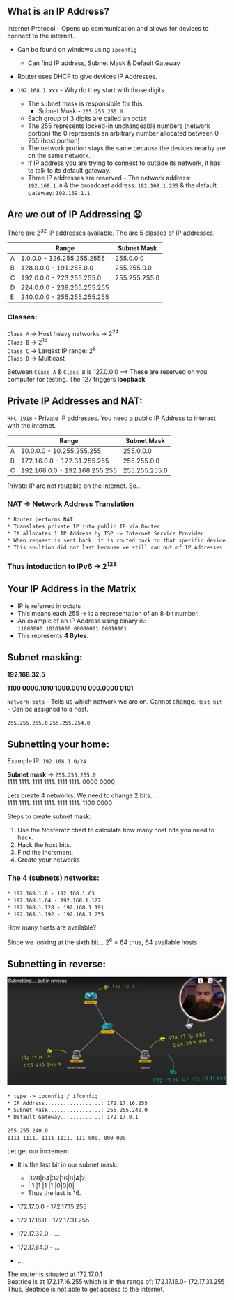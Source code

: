 ## What is an IP Address?

Internet Protocol - Opens up communication and allows for devices to connect to the internet.

 * Can be found on windows using `ipconfig`
 	* Can find IP address, Subnet Mask & Default Gateway

 * Router uses DHCP to give devices IP Addresses.
 * `192.168.1.xxx` - Why do they start with those digits
 	*  The subnet mask is responsibile for this
        * Subnet Musk - `255.255.255.0`
	* Each group of 3 digits are called an octat
 	* The 255 represents locked-in unchangeable numbers (network portion) the 0 represents an arbitrary number allocated between 0 - 255 (host portion)
 	* The network portion stays the same because the devices nearby are on the same network.
	* If IP address you are trying to connect to outside its network, it has to talk to its default gateway.
	* Three IP addresses are reserved - The network address: `192.168.1.0` & the broadcast address: `192.168.1.255` & the default gateway: `192.169.1.1`

## Are we out of IP Addressing :anguished:

There are 2<sup>32</sup> IP addresses available.
The are 5 classes of IP addresses.


| | Range                       | Subnet Mask   |
|--- | --------------------------  | ------------- |
|A| 1.0.0.0 - 126.255.255.2555  | 255.0.0.0     |
|B| 128.0.0.0 - 191.255.0.0     | 255.255.0.0   |
|C| 192.0.0.0 - 223.255.255.0   | 255.255.255.0 | 
|D| 224.0.0.0 - 239.255.255.255 |               |
|E| 240.0.0.0 - 255.255.255.255 |               |

### Classes:

 `Class A` -> Host heavy networks -> 2<sup>24</sup> <br>
 `Class B` -> 2<sup>16</sup> <br>
 `Class C` -> Largest IP range: 2<sup>8</sup> <br>
 `Class D` -> Multicast <br>

Between `Class A` & `Class B` is 127.0.0.0 --> These are reserved on you computer for testing. The 127 triggers **loopback**

## Private IP Addresses and NAT:

`RFC 1918` - Private IP addresses. You need a public IP Address to interact with the internet. 


| | Range                       | Subnet Mask   |
|--- | --------------------------  | ------------- |
|A| 10.0.0.0 - 10.255.255.255 | 255.0.0.0     |
|B| 172.16.0.0 - 172.31.255.255 | 255.255.0.0   |
|C| 192.168.0.0 - 192.168.255.255 | 255.255.255.0 |


Private IP are not routable on the internet. So...<br>
### NAT -> Network Address Translation

	* Router performs NAT
	* Translates private IP into public IP via Router
	* It allocates 1 IP Address by ISP -> Internet Service Provider
	* When request is sent back, it is routed back to that specific device
	* This soultion did not last because we still ran out of IP Addresses.

### Thus intoduction to IPv6 -> 2<sup>128</sup>

## Your IP Address in the Matrix

* IP is referred in octats
* This means each 255 -> is a representation of an 8-bit number.
* An example of an IP Address using binary is: `11000000.10101000.00000001.00010101` 
* This represents **4 Bytes**.

## Subnet masking:

**192.168.32.5**

**1100 0000.1010 1000.0010 000.0000 0101**

`Network bits` - Tells us which network we are on. Cannot change.
`Host bit` - Can be assigned to a host.

`255.255.255.0`
`255.255.254.0`

## Subnetting your home:

Example IP: `192.168.1.0/24` <br>

**Subnet mask** -> `255.255.255.0` <br>
1111 1111. 1111 1111. 1111 1111. 0000 0000

Lets create 4 networks: We need to change 2 bits... <br>
1111 1111. 1111 1111. 1111 1111. 1100 0000

Steps to create subnet mask:
1. Use the Nosferatz chart to calculate how many host bits you need to hack.
2. Hack the host bits.
3. Find the increment.
4. Create your networks

### The 4 (subnets) networks:
	* 192.168.1.0 - 192.168.1.63
	* 192.168.1.64 - 192.168.1.127
	* 192.168.1.128 - 192.168.1.191
	* 192.168.1.192 - 192.168.1.255

How many hosts are available?

Since we looking at the sixth bit... 2<sup>6</sup> = 64
thus, 64 available hosts.

## Subnetting in reverse:

![subnet](reverse_subnetting.png)

	* type -> ipconfig / ifconfig
	* IP Address..................: 172.17.16.255
	* Subnet Mask.................: 255.255.240.0
	* Default Gateway.............: 172.17.0.1

`255.255.240.0` <br> 
`1111 1111. 1111 1111. 111 000. 000 000`

Let get our increment: 
* It is the last bit in our subnet mask:
	* |128|64|32|16|8|4|2|
	* | 1 |1 |1 |1 |0|0|0|
	* Thus the last is 16. 

* 172.17.0.0 - 172.17.15.255
* 172.17.16.0 - 172.17.31.255
* 172.17.32.0 - ...
* 172.17.64.0 - ...
* ....

The router is situated at 172.17.0.1 <br>
Beatrice is at 172.17.16.255 which is in the range of: 172.17.16.0- 172.17.31.255 <br>
Thus, Beatrice is not able to get access to the internet.  

